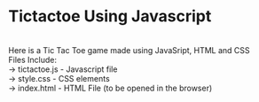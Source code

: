 # Tictactoe Using Javascript
</br>
Here is a Tic Tac Toe game made using JavaSript, HTML and CSS</br>
Files Include: </br>
 -> tictactoe.js  -  Javascript file</br>
 -> style.css - CSS elements</br>
 -> index.html - HTML File (to be opened in the browser)</br>
